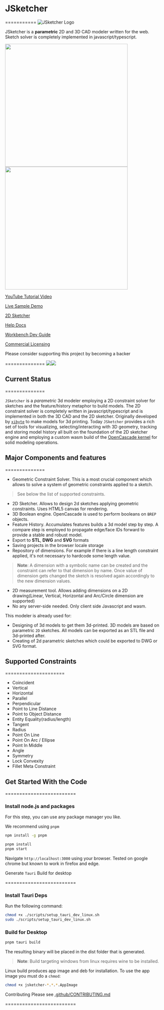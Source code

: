 # JSketcher

===========
![JSketcher Logo](./web/img/JSketcher-logo.svg)

JSketcher is a **parametric** 2D and 3D CAD modeler written for the web.
Sketch solver is completely implemented in javascript/typescript.

<a href='https://www.youtube.com/watch?v=Vk3TTp8hNxQ&list=PLeoCiKHizvH8PZEyFvThHzVlnTF5XaL-R'> 
  <img src='../../wiki/img/sample2d.png' width='400px'>
  <img src='../../wiki/img/sample3d.png' width='400px'> 
</a>

[YouTube Tutorial Video](https://www.youtube.com/watch?v=Vk3TTp8hNxQ&list=PLeoCiKHizvH8PZEyFvThHzVlnTF5XaL-R)

[Live Sample Demo](http://web-cad.org/?com.github.jsketcher-sample-models.MODELS.Flag-Holder)

[2D Sketcher](http://web-cad.org/sketcher.html#__sample2D__)

[Help Docs](./web/docs/index.md)

[Workbench Dev Guide](./dev-guide/index.md)

[Commercial Licensing](https://www.autodrop3d.com/parametric-cad-beta.html) 


Please consider supporting this project by becoming a backer

==============
<a href="https://opencollective.com/jsketcher-ad3d/"><image src="https://opencollective.com/jsketcher-ad3d/tiers/backer.svg?avatarHeight=300&width=3000"></image><image src="https://opencollective.com/jsketcher-ad3d/tiers/badge.svg"></image></a>

## Current Status

==============

`JSketcher` is a _parametric_ 3d modeler employing a 2D constraint solver for sketches and the feature/history metaphor to build models. The 2D constraint solver is completely written in javascript/typescript and is implemented in both the 3D CAD and the 2D sketcher. Originally developed by [`xibyte`](https://github.com/xibyte) to make models for 3d printing. Today `JSketcher` provides a rich set of tools for visualizing, selecting/interacting with 3D geometry, tracking and storing model history all built on the foundation of the 2D sketcher engine and employing a custom wasm build of the [OpenCascade kernel](https://github.com/Autodrop3d/occt-interpreter) for solid modeling operations.

## Major Components and features

==============

- Geometric Constraint Solver. This is a most crucial component which allows to solve a system of geometric constraints applied to a sketch.

> See below the list of supported constraints.

- 2D Sketcher. Allows to design 2d sketches applying geometric constraints. Uses HTML5 canvas for rendering.
- 3D Boolean engine. OpenCascade is used to perform booleans on `BREP` objects.
- Feature History. Accumulates features builds a 3d model step by step. A compare step is employed to propagate edge/face IDs forward to provide a stable and robust model.
- Export to **STL**, **DWG** and **SVG** formats
- Saving projects in the browser locale storage
- Repository of dimensions. For example if there is a line length constraint applied, it's not necessary to hardcode some length value.

> **Note**: A dimension with a symbolic name can be created and the constraint can refer to that dimension by name. Once value of dimension gets changed the sketch is resolved again accordingly to the new dimension values.  

- 2D measurement tool. Allows adding dimensions on a 2D drawing(Linear, Vertical, Horizontal and Arc/Circle dimension are supported)
- No any server-side needed. Only client side Javascript and wasm.

This modeler is already used for:

- Designing of 3d models to get them 3d-printed. 3D models are based on parametric `2D` sketches. All models can be exported as an STL file and 3d-printed after.
- Creating of 2d parametric sketches which could be exported to DWG or SVG format.

## Supported Constraints

=====================

- Coincident
- Vertical
- Horizontal
- Parallel
- Perpendicular
- Point to Line Distance
- Point to Object Distance
- Entity Equality(radius/length)
- Tangent
- Radius
- Point On Line
- Point On Arc / Ellipse
- Point In Middle
- Angle
- Symmetry
- Lock Convexity
- Fillet Meta Constraint

## Get Started With the Code

=========================

### Install node.js and packages

For this step, you can use any package manager you like.

We recommend using `pnpm`

```bash
npm install -g pnpm
```

```bash
pnpm install
pnpm start
```

Navigate `http://localhost:3000` using your browser. Tested on google chrome but known to work in firefox and edge.

Generate `Tauri` Build for desktop

=========================


### Install Tauri Deps

Run the following command:

```bash
chmod +x ./scripts/setup_tauri_dev_linux.sh 
sudo ./scripts/setup_tauri_dev_linux.sh 
```


### Build for Desktop

```bash
pnpm tauri build
```

The resulting binary will be placed in the dist folder that is generated.

> **Note**: Build targeting windows from linux requires wine to be installed.

Linux build produces app image and deb for installation.
To use the app image you must do a `chmod`:

```bash
chmod +x jsketcher-*.*.*.AppImage
```

Contributing Please see  [.github/CONTRIBUTING.md](.github/CONTRIBUTING.md )

=========================
